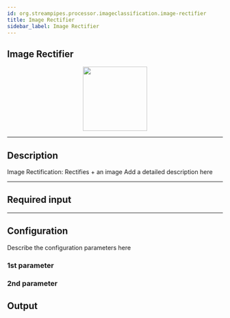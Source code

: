 ```yaml
---
id: org.streampipes.processor.imageclassification.image-rectifier
title: Image Rectifier
sidebar_label: Image Rectifier
---
```


## Image Rectifier

<p align="center"> 
    <img src="/img/pipeline-elements/org.streampipes.processor.imageclassification.image-rectifier/icon.png" width="150px;"/>
</p>

***

## Description

Image Rectification: Rectifies  + an image
Add a detailed description here

***

## Required input


***

## Configuration

Describe the configuration parameters here

### 1st parameter


### 2nd parameter

## Output